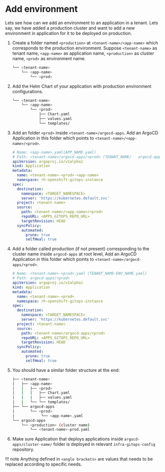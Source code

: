 # Add environment

Lets see how can we add an environment to an application in a tenant. Lets say, we have added a production cluster and want to add a new environment in application for it to be deployed on production.

1. Create a folder named `<production>` at `<tenant-name>/<app-name>` which corresponds to the production environment. Suppose `<tenant-name>` as tenant name, `<app-name>` as application name, `<production>` as cluster name, `<prod>` as environment name.
    
    ```bash
    └── <tenant-name>
        └── <app-name>
            └── <prod>
    ```
    
2. Add the Helm Chart of your application with production environment configurations.

   ```bash
   └── <tenant-name>
       └── <app-name>
           └── <prod>
               ├── Chart.yaml
               ├── values.yaml
               └── templates/
   ```

3. Add an folder `<prod>` inside `<tenant-name>/argocd-apps`. Add an ArgoCD Application in this folder which points to `<tenant-name>/<app-name>/<prod>`.

   ```yaml
   # Name: <app-name>.yaml(APP_NAME.yaml)
   # Path: <tenant-name>/argocd-apps/<prod> (TENANT_NAME/   argocd-apps/ENV_NAME/)
   apiVersion: argoproj.io/v1alpha1
   kind: Application
   metadata:
     name: <tenant-name>-<prod>-<app-name>
     namespace: rh-openshift-gitops-instance
   spec:
     destination:
       namespace: <TARGET_NAMESPACE>
       server: 'https://kubernetes.default.svc'
     project: <tenant-name>
     source:
       path: <tenant-name>/<app-name>/<prod>
       repoURL: <APPS_GITOPS_REPO_URL>
       targetRevision: HEAD
     syncPolicy:
       automated:
         prune: true
         selfHeal: true
   ```

4. Add a folder called production (if not present)  corresponding to the cluster name inside `argocd-apps` at root level, Add an ArgoCD Application in this folder which points to `<tenant-name>/argocd-apps/<prod>`.

   ```yaml
   # Name: <tenant-name>-<prod>.yaml (TENANT_NAME-ENV_NAME.yaml)
   # Path: argocd-apps/<prod>
   apiVersion: argoproj.io/v1alpha1
   kind: Application
   metadata:
     name: <tenant-name>-<prod>
     namespace: rh-openshift-gitops-instance
   spec:
     destination:
       namespace: <TARGET_NAMESPACE>
       server: 'https://kubernetes.default.svc'
     project: <tenant-name>
     source:
       path: <tenant-name>/argocd-apps/<prod>
       repoURL: <APPS_GITOPS_REPO_URL>
       targetRevision: HEAD
     syncPolicy:
       automated:
         prune: true
         selfHeal: true
   ```

5. You should have a similar folder structure at the end:

   ```bash
   ├── <tenant-name>
   |   ├── <app-name>
   |   |   ├── <prod>
   |   |   |   ├── Chart.yaml
   |   |   |   ├── values.yaml
   |   |   └── └── templates/
   ├── └── argocd-apps
   |       └── <prod>
   |            └── <app-name>.yaml
   └── argocd-apps
       └── <production> (cluster name)
           └── <tenant-name>-prod.yaml
   ```

6. Make sure Application that deploys applications inside `argocd-apps/cluster-name/` folder is deployed in relevant `infra-gitops-config` repository.


!!! note 
    Anything defined in `<angle brackets>` are values that needs to be replaced according to specific needs.